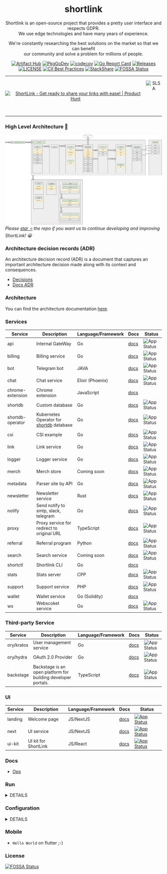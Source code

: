 <div align="center">

# shortlink 

Shortlink is an open-source project that provides a pretty user interface and respects GDPR.   
We use edge technologies and have many years of experience.  

We're constantly researching the best solutions on the market so that we can benefit  
our community and solve a problem for millions of people.

[![Artifact Hub](https://img.shields.io/endpoint?url=https://artifacthub.io/badge/repository/shortlink)](https://artifacthub.io/packages/search?repo=shortlink)
[![PkgGoDev](https://pkg.go.dev/badge/mod/github.com/shortlink-org/shortlink)](https://pkg.go.dev/mod/github.com/shortlink-org/shortlink)
[![codecov](https://codecov.io/gh/shortlink-org/shortlink/branch/main/graph/badge.svg?token=Wxz5bI4QzF)](https://codecov.io/gh/shortlink-org/shortlink)
[![Go Report Card](https://goreportcard.com/badge/github.com/shortlink-org/shortlink)](https://goreportcard.com/report/github.com/shortlink-org/shortlink)
[![Releases](https://img.shields.io/github/release-pre/shortlink-org/shortlink.svg)](https://github.com/shortlink-org/shortlink/releases)
[![LICENSE](https://img.shields.io/github/license/shortlink-org/shortlink.svg)](https://github.com/shortlink-org/shortlink/blob/main/LICENSE)
[![CII Best Practices](https://bestpractices.coreinfrastructure.org/projects/3510/badge)](https://bestpractices.coreinfrastructure.org/projects/3510)
[![StackShare](http://img.shields.io/badge/tech-stack-0690fa.svg?style=flat)](https://stackshare.io/shortlink-org/shortlink)
[![FOSSA Status](https://app.fossa.com/api/projects/custom%2B396%2Fgithub.com%2Fshortlink-org%2Fshortlink.svg?type=shield)](https://app.fossa.com/projects/custom%2B396%2Fgithub.com%2Fshortlink-org%2Fshortlink?ref=badge_shield)

<hr />

<div style="align-items: center; display: flex;">
  <a href="https://www.producthunt.com/posts/shortlink-2?utm_source=badge-featured&utm_medium=badge&utm_souce=badge-shortlink&#0045;2" target="_blank"><img src="https://api.producthunt.com/widgets/embed-image/v1/featured.svg?post_id=374140&theme=light" alt="ShortLink - Get&#0032;ready&#0032;to&#0032;share&#0032;your&#0032;links&#0032;with&#0032;ease&#0033; | Product Hunt" style="width: 250px; height: 54px;" width="250" height="54" /></a>
  <img height="100px" src="https://slsa.dev/images/SLSA-Badge-full-level1.svg" alt="SLSA">
</div>

</div>

<hr />

### High Level Architecture 🚀

![shortlink-architecture](./docs/shortlink-architecture.png)
_Please [star ⭐](https://github.com/shortlink-org/shortlink/stargazers) the repo if you want us to continue developing and improving ShortLink! 😀_


### Architecture decision records (ADR)

An architecture decision record (ADR) is a document that captures an important architecture decision 
made along with its context and consequences.

+ [Decisions](./docs/ADR/decisions)
+ [Docs ADR](https://github.com/joelparkerhenderson/architecture-decision-record)

### Architecture

You can find the architecture documentation [here](./docs/ADR/decisions/0011-application-architecture-documentation.md).

### Services

| Service           | Description                                                           | Language/Framework | Docs                                                  | Status                                                                                          |
|-------------------|-----------------------------------------------------------------------|--------------------|-------------------------------------------------------|-------------------------------------------------------------------------------------------------|
| api               | Internal GateWay                                                      | Go                 | [docs](./internal/services/api/README.md)             | ![App Status](https://shortlink.best/argo/cd/api/badge?name=shortlink-api&revision=true)        |
| billing           | Billing service                                                       | Go                 | [docs](./internal/services/billing/README.md)         | ![App Status](https://shortlink.best/argo/cd/api/badge?name=shortlink-billing&revision=true)    |
| bot               | Telegram bot                                                          | JAVA               | [docs](./internal/services/bot/README.md)             | ![App Status](https://shortlink.best/argo/cd/api/badge?name=shortlink-bot&revision=true)        |
| chat              | Chat service                                                          | Elixir (Phoenix)   | [docs](./internal/services/chat/README.md)            | ![App Status](https://shortlink.best/argo/cd/api/badge?name=shortlink-chat&revision=true)       |
| chrome-extension  | Chrome extension                                                      | JavaScript         | [docs](internal/extension/chrome-extension/README.md) |                                                                                                 |
| shortdb           | Custom database                                                       | Go                 | [docs](./pkg/shortdb/README.md)                       | ![App Status](https://shortlink.best/argo/cd/api/badge?name=shortldb&revision=true)             |
| shortdb-operator  | Kubernetes Operator for [shortdb]((./pkg/shortdb/README.md)) database | Go                 | [docs](./pkg/shortdb-operator/README.md)              | ![App Status](https://shortlink.best/argo/cd/api/badge?name=shortldb-operator&revision=true)    |
| csi               | CSI example                                                           | Go                 | [docs](./internal/services/csi/README.md)             | ![App Status](https://shortlink.best/argo/cd/api/badge?name=shortlink-csi&revision=true)        |
| link              | Link service                                                          | Go                 | [docs](./internal/services/api/README.md)             | ![App Status](https://shortlink.best/argo/cd/api/badge?name=shortlink-link&revision=true)       |
| logger            | Logger service                                                        | Go                 | [docs](./internal/services/logger/README.md)          | ![App Status](https://shortlink.best/argo/cd/api/badge?name=shortlink-logger&revision=true)     |
| merch             | Merch store                                                           | Coming soon        | [docs](./internal/services/merch/README.md)           | ![App Status](https://shortlink.best/argo/cd/api/badge?name=shortlink-merch&revision=true)      |
| metadata          | Parser site by API                                                    | Go                 | [docs](./internal/services/metadata/README.md)        | ![App Status](https://shortlink.best/argo/cd/api/badge?name=shortlink-metadata&revision=true)   |
| newsletter        | Newsletter service                                                    | Rust               | [docs](./internal/services/newsletter/README.md)      | ![App Status](https://shortlink.best/argo/cd/api/badge?name=shortlink-newsletter&revision=true) |
| notify            | Send notify to smtp, slack, telegram                                  | Go                 | [docs](./internal/services/notify/README.md)          | ![App Status](https://shortlink.best/argo/cd/api/badge?name=shortlink-notify&revision=true)     |
| proxy             | Proxy service for redirect to original URL                            | TypeScript         | [docs](./internal/services/proxy/README.md)           | ![App Status](https://shortlink.best/argo/cd/api/badge?name=shortlink-proxy&revision=true)      |
| referral          | Referral program                                                      | Python             | [docs](./internal/services/referral/README.md)        | ![App Status](https://shortlink.best/argo/cd/api/badge?name=shortlink-referral&revision=true)   |
| search            | Search service                                                        | Coming soon        | [docs](./internal/services/search/README.md)          | ![App Status](https://shortlink.best/argo/cd/api/badge?name=shortlink-search&revision=true)     |
| shortctl          | Shortlink CLI                                                         | Go                 | [docs](./internal/services/cli/README.md)             |                                                                                                 |
| stats             | Stats server                                                          | CPP                | [docs](./internal/services/stats/README.md)           | ![App Status](https://shortlink.best/argo/cd/api/badge?name=shortlink-stats&revision=true)      |
| support           | Support service                                                       | PHP                | [docs](./internal/services/support/README.md)         | ![App Status](https://shortlink.best/argo/cd/api/badge?name=shortlink-support&revision=true)    |
| wallet            | Wallet service                                                        | Go (Solidity)      | [docs](./internal/services/wallet/README.md)          |                                                                                                 |
| ws                | Webscoket service                                                     | Go                 | [docs](./internal/services/ws/README.md)              | ![App Status](https://shortlink.best/argo/cd/api/badge?name=shortlink-ws&revision=true)         |

### Third-party Service

| Service     | Description                                                     | Language/Framework | Docs                                    | Status                                                                               |
|-------------|-----------------------------------------------------------------|--------------------|-----------------------------------------|--------------------------------------------------------------------------------------|
| ory/kratos  | User management service                                         | Go                 | [docs](https://www.ory.sh/kratos/docs/) | ![App Status](https://shortlink.best/argo/cd/api/badge?name=auth&revision=true)      |
| ory/hydra   | OAuth 2.0 Provider                                              | Go                 | [docs](https://www.ory.sh/keto/docs/)   | ![App Status](https://shortlink.best/argo/cd/api/badge?name=auth&revision=true)      |
| backstage   | Backstage is an open platform for building developer portals.   | TypeScript         | [docs](https://backstage.io/docs/)      | ![App Status](https://shortlink.best/argo/cd/api/badge?name=backstage&revision=true) |

### UI

| Service   | Description                          | Language/Framework        | Docs                           | Status                                                                                                                                                        |
|-----------|--------------------------------------|---------------------------|--------------------------------|---------------------------------------------------------------------------------------------------------------------------------------------------------------|
| landing   | Welcome page                         | JS/NextJS                 | [docs](./ui/landing/README.md) | [![App Status](https://shortlink.best/argo/cd/api/badge?name=shortlink-landing&revision=true)](https://shortlink.best/argo/cd/applications/shortlink-landing) |
| next      | UI service                           | JS/NextJS                 | [docs](./ui/next/README.md)    | [![App Status](https://shortlink.best/argo/cd/api/badge?name=shortlink-next&revision=true)](https://shortlink.best/argo/cd/applications/shortlink-next)       |
| ui-kit    | UI kit for ShortLink                 | JS/React                  | [docs](./ui/ui-kit/README.md)  | [![App Status](https://shortlink.best/argo/cd/api/badge?name=shortlink-ui-kit&revision=true)](https://shortlink.best/argo/cd/applications/shortlink-ui-kit)   |

### Docs

- [Ops](./ops/README.md)

### Run

<details><summary>DETAILS</summary>
<p>

##### Require

###### Install GIT sub-repository

```
git submodule update --init --recursive
```

##### docker compose

###### For run
```
make run
```

###### For down
```
make down
```


##### Kubernetes (1.21+)

###### For run
```
make minikube-up
make helm-shortlink-up
```

###### For down
```
make minikube-down
```

##### Skaffold [(link)](https://skaffold.dev/)

###### For run
```
make skaffold-init
make skaffold-up
```

###### For down
```
make skaffold-down
```

###### Debug mode
```
make skaffold-debug
```

</p>
</details>

### Configuration

<details><summary>DETAILS</summary>
<p>

##### [12 factors: ENV](https://12factor.net/config)

[View ENV Variables](./docs/env.md)

</p>
</details>

### Mobile

+ `Hello World` on flutter ;-)

### License

[![FOSSA Status](https://app.fossa.com/api/projects/custom%2B396%2Fgithub.com%2Fshortlink-org%2Fshortlink.svg?type=large)](https://app.fossa.com/projects/custom%2B396%2Fgithub.com%2Fshortlink-org%2Fshortlink?ref=badge_large)

[mergify]: https://mergify.io

[mergify-status]: https://img.shields.io/endpoint.svg?url=https://dashboard.mergify.io/badges/shortlink-org/shortlink&style=flat
